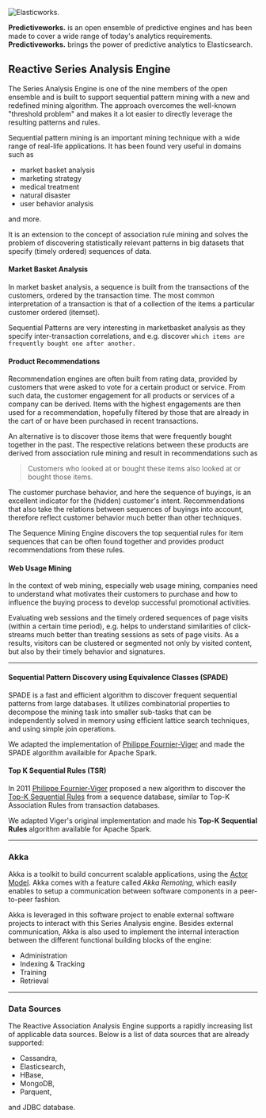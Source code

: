 ![Elasticworks.](https://raw.githubusercontent.com/skrusche63/spark-fsm/master/images/predictiveworks.png)

**Predictiveworks.** is an open ensemble of predictive engines and has been made to cover a wide range of today's analytics requirements. **Predictiveworks.**  brings the power of predictive analytics to Elasticsearch.

## Reactive Series Analysis Engine

The Series Analysis Engine is one of the nine members of the open ensemble and is built to support sequential pattern mining with a new and redefined 
mining algorithm. The approach overcomes the well-known "threshold problem" and makes it a lot easier to directly leverage the resulting patterns and rules.

Sequential pattern mining is an important mining technique with a wide range of real-life applications.
It has been found very useful in domains such as 

* market basket analysis
* marketing strategy 
* medical treatment
* natural disaster
* user behavior analysis

and more.

It is an extension to the concept of association rule mining and solves the problem of discovering statistically 
relevant patterns in big datasets that specify (timely ordered) sequences of data.

#### Market Basket Analysis

In market basket analysis, a sequence is built from the transactions of the customers, ordered by the transaction time. The most common interpretation of a transaction is that of a collection of the items a particular customer ordered (itemset). 

Sequential Patterns are very interesting in marketbasket analysis as they specify inter-transaction correlations, and e.g. discover `which items are frequently bought one after another.`

#### Product Recommendations

Recommendation engines are often built from rating data, provided by customers that were asked to vote for a certain product or service. From such data, the customer engagement for all products or services of a company can be derived. Items with the highest engagements are then used for a recommendation, hopefully filtered by those that are already in the cart of or have been purchased in recent transactions.

An alternative is to discover those items that were frequently bought together in the past. The respective relations between these products are derived from association rule mining and result in recommendations such as

> Customers who looked at or bought these items also looked at or bought those items.

The customer purchase behavior, and here the sequence of buyings, is an excellent indicator for the (hidden) customer's intent. Recommendations that also take the relations between sequences of buyings into account, therefore reflect customer behavior much better than other techniques.

The Sequence Mining Engine discovers the top sequential rules for item sequences that can be often found together and provides product recommendations from these rules. 

#### Web Usage Mining

In the context of web mining, especially web usage mining, companies need to understand what motivates their customers to purchase and how to influence the buying process to develop successful promotional activities.

Evaluating web sessions and the timely ordered sequences of page visits (within a certain time period), e.g. helps to understand similarities of click-streams much better than treating sessions as sets of page visits. As a results, visitors can be clustered or segmented not only by visited content, but also by their timely behavior and signatures.

---

#### Sequential Pattern Discovery using Equivalence Classes (SPADE)

SPADE is a fast and efficient algorithm to discover frequent sequential patterns from large databases. It utilizes combinatorial properties to decompose the mining task into smaller sub-tasks that can be independently solved in memory using efficient lattice search techniques, and using simple join operations.

We adapted the implementation of [Philippe Fournier-Viger](http://www.philippe-fournier-viger.com) and made the SPADE algorithm availaible for Apache Spark.

#### Top K Sequential Rules (TSR)

In 2011 [Philippe Fournier-Viger](http://www.philippe-fournier-viger.com) proposed a new algorithm to discover the [Top-K Sequential Rules](http://www.philippe-fournier-viger.com/spmf/TopSeqRules_sequential_rules_2.pdf) from a sequence database, similar to Top-K Association Rules from transaction databases.

We adapted Viger's original implementation and made his **Top-K Sequential Rules** algorithm available for Apache Spark.

---

### Akka

Akka is a toolkit to build concurrent scalable applications, using the [Actor Model](http://en.wikipedia.org/wiki/Actor_model). Akka comes with a feature called *Akka Remoting*, which easily enables to setup 
a communication between software components in a peer-to-peer fashion.

Akka is leveraged in this software project to enable external software projects to interact with this Series Analysis engine. Besides external communication, Akka is also used to implement the internal 
interaction between the different functional building blocks of the engine:

* Administration
* Indexing & Tracking
* Training
* Retrieval 

---

### Data Sources

The Reactive Association Analysis Engine supports a rapidly increasing list of applicable data sources. Below is a list of data sources that are already supported:

* Cassandra,
* Elasticsearch,
* HBase,
* MongoDB,
* Parquent,

and JDBC database.

